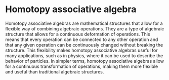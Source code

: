 # Homotopy associative algebra

Homotopy associative algebras are mathematical structures that allow for a flexible way of combining algebraic operations. They are a type of algebraic structure that allows for a continuous deformation of operations. This means that every operation can be connected to any other operation and that any given operation can be continuously changed without breaking the structure. This flexibility makes homotopy associative algebras useful for many applications, such as in physics, where it can be used to describe the behavior of particles. In simpler terms, homotopy associative algebras allow for a continuous transformation of operations, making them more flexible and useful than traditional algebraic structures.
